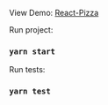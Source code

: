 View Demo:
[React-Pizza](https://react-pizza-bice.vercel.app/)

Run project:

### `yarn start`

Run tests:

### `yarn test`